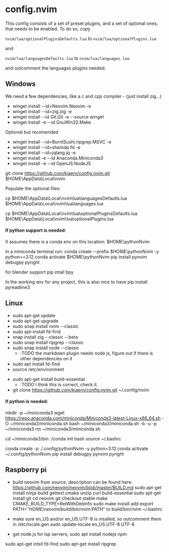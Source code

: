# config.nvim
This config consists of a set of preset plugins, and a set of optional ones, that needs to be enabled.
To do so, copy 

`nvim/lua/optionalPluginsDefaults.lua` to `nvim/lua/optionalPlugins.lua`

and 

`nvim/lua/languagesDefaults.lua` to `nvim/lua/languages.lua`

and outcomment the languages plugins needed.

## Windows
We need a few dependencies, like a c and cpp compiler - (just install zig...)

* winget install --id=Neovim.Neovim  -e
* winget install --id=zig.zig  -e
* winget install --id Git.Git -e --source winget
* winget install -e --id GnuWin32.Make

Optional but recomended
* winget install --id=BurntSushi.ripgrep.MSVC  -e
* winget install --id=sharkdp.fd  -e
* winget install --id=jqlang.jq  -e
* winget install -e --id Anaconda.Miniconda3
* winget install -e --id OpenJS.NodeJS

git clone https://github.com/kjaern/config.nvim.git $HOME\AppData\Local\nvim

Populate the optional files:

cp $HOME\AppData\Local\nvim\lua\languagesDefaults.lua $HOME\AppData\Local\nvim\lua\languages.lua

cp $HOME\AppData\Local\nvim\lua\optionalPluginsDefaults.lua $HOME\AppData\Local\nvim\lua\optionalPlugins.lua

#### If python support is needed:

It assumes there is a conda env on this location:
$HOME\pythonNvim

In a miniconda terminal run:
conda create --prefix $HOME\pythonNvim -y python==3.12
conda activate $HOME\pythonNvim
pip install pynvim debugpy pyright

for blender support
pip intall bpy

In the working env for any project, this is also nice to have
pip install pyreadline3


## Linux
* sudo apt-get update
* sudo apt-get upgrade
* sudo snap install nvim --classic
* sudo apt-install fd-find
* snap install zig --classic --beta
* sudo snap install ripgrep --classic
* sudo snap install node --classic 
    - :TODO the markdown plugin needs node js, figure out if there is other dependencies on it
* sudo apt install fd-find
* source /etc/environment
<!-- sudo apt install clang -->
<!-- sudo apt install unzip -->
* sudo apt-get install build-essential
    - :TODO I think this is correct, check it.
* git clone https://github.com/kjaern/config.nvim.git ~/.config/nvim

#### If python is needed:
mkdir -p ~/miniconda3
wget https://repo.anaconda.com/miniconda/Miniconda3-latest-Linux-x86_64.sh -O ~/miniconda3/miniconda.sh
bash ~/miniconda3/miniconda.sh -b -u -p ~/miniconda3
rm ~/miniconda3/miniconda.sh

cd ~/miniconda3/bin
./conda init bash
source ~/.bashrc

conda create -p ./.config/pythonNvim -y python=3.12
conda activate ~/.config/pythonNvim
pip install debugpy pynvim pyright



## Raspberry pi
* build neovim from source, description can be found here:
https://github.com/neovim/neovim/blob/master/BUILD.md
sudo apt-get install ninja-build gettext cmake unzip curl build-essential
sudo apt-get install git
cd neovim
git checkout stable
make CMAKE_BUILD_TYPE=RelWithDebInfo
sudo make install
add 
export PATH="$HOME/neovim/build/bin/nvim:$PATH"
to
build/bin/nvim ~/.bashrc



* make sure en_US and/or en_US.UTF-8 is insalled, so outcomment them in 
/etc/locale.gen
sudo update-locale en_US.UTF-8 UTF-8

* get node.js for lsp servers, 
sudo apt install nodejs npm

sudo apt-get intsll fd-find
sudo apt-get install ripgrep
